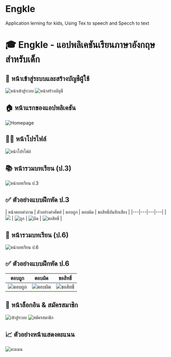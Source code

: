 # Engkle
Application lerning for kids, Using Tex to speech and Specch to text

# 🎓 Engkle - แอปพลิเคชันเรียนภาษาอังกฤษสำหรับเด็ก

## 🚀 หน้าเข้าสู่ระบบและสร้างบัญชีผู้ใช้
![หน้าเข้าสู่ระบบ](img/login.jpg)
![หน้าสร้างบัญชี](img/homepage.jpg)

## 🏠 หน้าแรกของแอปพลิเคชัน
![Homepage](img/homepage.jpg)

## 👨‍💻 หน้าโปรไฟล์
![หน้าโปรไฟล์](img/editname.jpg)

## 📚 หน้ารวมบทเรียน (ป.3)
![หน้าบทเรียน ป.3](img/l3_homepage.jpg)

## ✅ ตัวอย่างแบบฝึกหัด ป.3
| หน้าตอบคำถาม | ตัวอย่างคำศัพท์ | ตอบถูก | ตอบผิด | ขอสิทธิ์บันทึกเสียง |
|---|---|---|---|
| ![](img/l3.jpg) | ![ถูก](img/l3_ture.jpg) | ![ผิด](img/l3_fail.jpg) | ![ขอสิทธิ์](img/l3_permis.jpg) |

## 📘 หน้ารวมบทเรียน (ป.6)
![หน้าบทเรียน ป.6](img/l6_homepage.jpg)

## ✅ ตัวอย่างแบบฝึกหัด ป.6
| ตอบถูก | ตอบผิด | ขอสิทธิ์ |
|---|---|---|
| ![ตอบถูก](img/l6_ture.jpg) | ![ตอบผิด](img/l6_fail.jpg) | ![ขอสิทธิ์](img/l6_permis.jpg) |

## 📌 หน้าล็อกอิน & สมัครสมาชิก
![เข้าสู่ระบบ](img/login.jpg)
![สมัครสมาชิก](img/homepage.jpg)

## 📈 ตัวอย่างหน้าแสดงคะแนน
![คะแนน](img/score.jpg)
